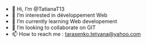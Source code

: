 - 👋 Hi, I’m @TatianaT13
- 👀 I’m interested in  développement Web
- 🌱 I’m currently learning Web developement
- 💞️ I’m looking to collaborate on  GIT
- 📫 How to reach me : tarasenko.tetyana@yahoo.com

<!---
TatianaT13/TatianaT13 is a ✨ special ✨ repository because its `README.md` (this file) appears on your GitHub profile.
You can click the Preview link to take a look at your changes.
--->
